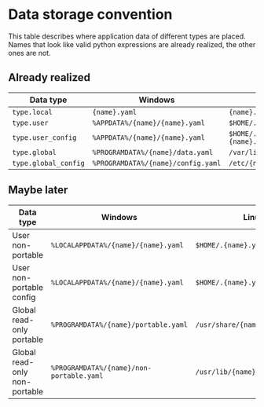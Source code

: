 # Data storage convention

This table describes where application data of different types are placed. Names that look like valid python expressions are already realized, the other ones are not.

## Already realized

| Data type            | Windows                                  | Linux                           |
|----------------------|------------------------------------------|---------------------------------|
| `type.local`         | `{name}.yaml`                            | `{name}.yaml`                   |
| `type.user`          | `%APPDATA%/{name}/{name}.yaml`           | `$HOME/.{name}.yaml`            |
| `type.user_config `  | `%APPDATA%/{name}/{name}.yaml`           | `$HOME/.config/.{name}.yaml`    |
| `type.global`        | `%PROGRAMDATA%/{name}/data.yaml`         | `/var/lib/{name}.yaml`          |
| `type.global_config` | `%PROGRAMDATA%/{name}/config.yaml`       | `/etc/{name}.yaml`              |
 
## Maybe later

| Data type                     | Windows                                  | Linux                           |
|-------------------------------|------------------------------------------|---------------------------------|
| User non-portable             | `%LOCALAPPDATA%/{name}/{name}.yaml`      | `$HOME/.{name}.yaml`            |
| User non-portable config      | `%LOCALAPPDATA%/{name}/{name}.yaml`      | `$HOME/.{name}.yaml`            |
| Global read-only portable     | `%PROGRAMDATA%/{name}/portable.yaml`     | `/usr/share/{name}/{name}.yaml` |   
| Global read-only non-portable | `%PROGRAMDATA%/{name}/non-portable.yaml` | `/usr/lib/{name}/{name}.yaml`   |


